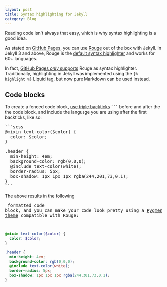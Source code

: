 ```yaml
---
layout: post
title: Syntax highlighting for Jekyll
category: Blog
---
```

Reading code isn't always that easy, which is why syntax highlighting is a good idea.

As stated on [GitHub Pages](https://help.github.com/articles/using-syntax-highlighting-on-github-pages/), you can use [Rouge](http://rouge.jneen.net/) out of the box with Jekyll. In Jekyll 3 and above, Rouge is the [default syntax highlighter](http://jekyllrb.com/docs/templates/#code-snippet-highlighting) and works for 60+ languages.

In fact, [GitHub Pages *only* supports](https://github.com/blog/2100-github-pages-now-faster-and-simpler-with-jekyll-3-0) Rouge as syntax highlighter. Traditionally, highlighting in Jekyll was implemented using the <code>&#123;% highlight %&#125;</code> Liquid tag, but now pure Markdown can be used instead.


## Code blocks

To create a fenced code block, [use triple backticks](https://help.github.com/articles/creating-and-highlighting-code-blocks/) <code>```</code> before and after the the code block, and include the language you are using after the first backticks, like so:

<pre>
```scss
@mixin text-color($color) {
  color: $color;
}

.header {
  min-height: 4em;
  background-color: rgb(0,0,0);
  @include text-color(white);
  border-radius: 5px;
  box-shadow: 1px 1px 1px rgba(244,201,73,0.1);
}
```
</pre>

The above results in the following <code><pre></code> formatted code block, and you can make your code look pretty using a [Pygments theme](http://jwarby.github.io/jekyll-pygments-themes/languages/javascript.html) compatible with Rouge:

```scss
@mixin text-color($color) {
  color: $color;
}

.header {
  min-height: 4em;
  background-color: rgb(0,0,0);
  @include text-color(white);
  border-radius: 5px;
  box-shadow: 1px 1px 1px rgba(244,201,73,0.1);
}
```

